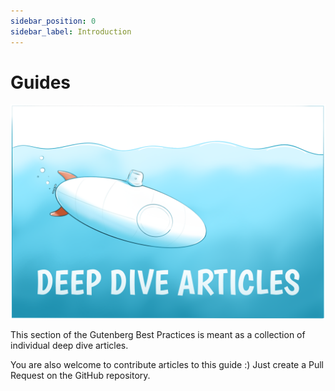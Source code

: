 ```yaml
---
sidebar_position: 0
sidebar_label: Introduction
---
```


# Guides

![Deep Dive](../static/img/deep-dive.png)

This section of the Gutenberg Best Practices is meant as a collection of individual deep dive articles.

You are also welcome to contribute articles to this guide :) Just create a Pull Request on the GitHub repository.
